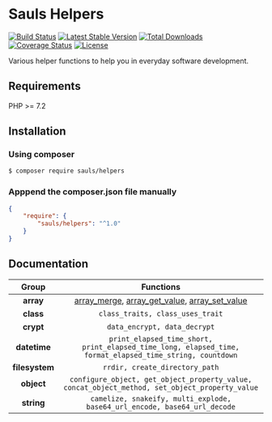 # Sauls Helpers

[![Build Status](https://travis-ci.org/sauls/helpers.svg?branch=master)](https://travis-ci.org/sauls/helpers)
[![Latest Stable Version](https://poser.pugx.org/sauls/helpers/v/stable)](https://packagist.org/packages/sauls/helpers)
[![Total Downloads](https://poser.pugx.org/sauls/helpers/downloads)](https://packagist.org/packages/sauls/helpers)
[![Coverage Status](https://coveralls.io/repos/github/sauls/helpers/badge.svg?branch=master)](https://coveralls.io/github/sauls/helpers?branch=master)
[![License](https://poser.pugx.org/sauls/helpers/license)](https://packagist.org/packages/sauls/helpers)

Various helper functions to help you in everyday software development.

## Requirements

PHP >= 7.2

## Installation

### Using composer
```bash
$ composer require sauls/helpers
```
### Apppend the composer.json file manually
```json
{
    "require": {
        "sauls/helpers": "^1.0"
    }
}
```

## Documentation

| Group | Functions |
|:--:|:---------:|
| **array** | [array_merge](/doc/array/array-merge.md), [array_get_value](/doc/array/array-get-value.md), [array_set_value](/doc/array/array-set-value.md) |
| **class** | `class_traits, class_uses_trait` |
| **crypt** | `data_encrypt, data_decrypt` |
| **datetime** | `print_elapsed_time_short, print_elapsed_time_long, elapsed_time, format_elapsed_time_string, countdown` |
| **filesystem** | `rrdir, create_directory_path` |
| **object** | `configure_object, get_object_property_value, concat_object_method, set_object_property_value` |
| **string** | `camelize, snakeify, multi_explode, base64_url_encode, base64_url_decode` |

